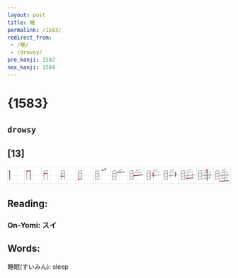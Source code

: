 ```yaml
---
layout: post
title: 睡
permalink: /1583/
redirect_from:
 - /睡/
 - /drowsy/
pre_kanji: 1582
nex_kanji: 1584
---
```


# {1583}

## `drowsy`

## [13]

<div class="stroke"><img src="../images/E79DA1.png" /></div>

## Reading:

### On-Yomi: スイ

## Words:

睡眠(すいみん): sleep
